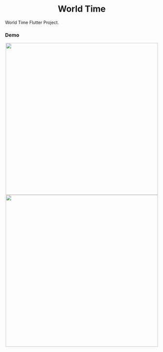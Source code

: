 <h1 align="center" > World Time </h1> 
World Time Flutter Project.

</br>

<h3>Demo</h3>
<p align=center float=left>
  <img src="https://user-images.githubusercontent.com/72266283/137494424-df90f371-fbe4-4344-aaf9-2c806c6e0de2.gif" height=500 />
  <img src="https://user-images.githubusercontent.com/72266283/137493764-9ed21086-d63f-41d1-896d-1ad439561248.gif" height=500 />
</p>
